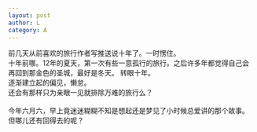 ```yaml
---
layout: post
author: L
category: A
---
```


前几天从前喜欢的旅行作者写推送说十年了。一时愣住。 <br>
十年前哪。12年的夏天，第一次有些一意孤行的旅行。之后许多年都觉得自己会再回到那金色的圣城，最好是冬天。
转眼十年。 <br>
逐渐建立起的偏见，懒怠。 <br>
还会有那样只为亲眼一见就排除万难的旅行么？ <br>
<br>
今年六月六，早上竟迷迷糊糊不知是想起还是梦见了小时候总爱讲的那个故事。 <br>
但哪儿还有回得去的呢？ <br>
